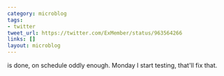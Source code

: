 ```yaml
---
category: microblog
tags:
- twitter
tweet_url: https://twitter.com/ExMember/status/963564266
links: []
layout: microblog
---
```

is done, on schedule oddly enough. Monday I start testing, that'll fix that.
